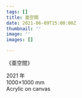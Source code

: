 ```yaml
---
tags: []
title: 亜空間
date: 2021-06-09T15:00:00Z
thumbnail: ''
image: ''
images: []

---
```

《亜空間》

2021 年  
1000×1000 mm  
Acrylic on canvas